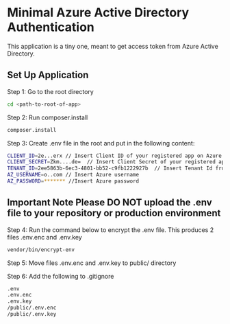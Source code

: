 # Minimal Azure Active Directory Authentication

This application is a tiny one, meant to get access token from Azure Active Directory.

## Set Up Application

Step 1:
Go to the root directory 

```bash
cd <path-to-root-of-app>
```

Step 2:
Run composer.install

```bash
composer.install
```

Step 3:
Create .env file in the root and put in the following content:

```bash
CLIENT_ID=2e...erx // Insert Client ID of your registered app on Azure
CLIENT_SECRET=Zkm....de=  // Insert Client Secret of your registered app on Azure
TENANT_ID=2ee5863b-6ec3-4801-bb52-c9fb1222927b  // Insert Tenant Id from Azure
AZ_USERNAME=o..com // Insert Azure username
AZ_PASSWORD=******* //Insert Azure password
```
## **Important Note** Please DO NOT upload the .env file to your repository or production environment


Step 4:
Run the command below to encrypt the .env file.
This produces 2 files .env.enc and .env.key

```bash
vendor/bin/encrypt-env
```

Step 5:
Move files .env.enc and .env.key to public/ directory

Step 6:
Add the following to .gitignore

```bash
.env
.env.enc
.env.key
/public/.env.enc
/public/.env.key
```